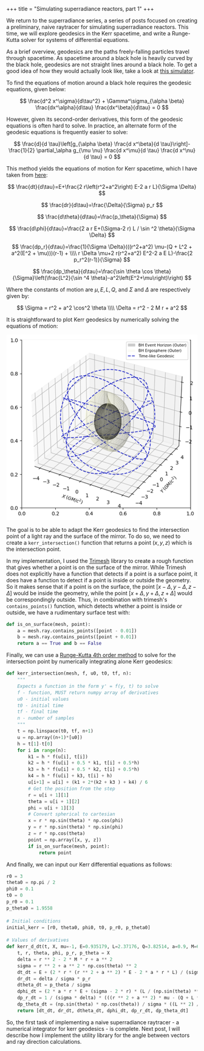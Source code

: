 +++
title = "Simulating superradiance reactors, part 1"
+++

We return to the superradiance series, a series of posts focused on creating a preliminary, naive raytracer for simulating superradiance reactors. This time, we will explore geodesics in the Kerr spacetime, and write a Runge-Kutta solver for systems of differential equations.

<!-- more -->

As a brief overview, geodesics are the paths freely-falling particles travel through spacetime. As spacetime around a black hole is heavily curved by the black hole, geodesics are not straight lines around a black hole. To get a good idea of how they would actually look like, take a look at [this simulator](https://alexnieddu.github.io/Kerr-Black-Holes/Web/KerrGeodesicSimulator.html).

To find the equations of motion around a black hole requires the geodesic equations, given below:

$$
\frac{d^2 x^\sigma}{d\tau^2} + \Gamma^\sigma_{\alpha \beta} \frac{dx^\alpha}{d\tau} \frac{dx^\beta}{d\tau} = 0
$$

However, given its second-order derivatives, this form of the geodesic equations is often hard to solve. In practice, an alternate form of the geodesic equations is frequently easier to solve:

$$
\frac{d}{d \tau}\left[g_{\alpha \beta} \frac{d x^\beta}{d \tau}\right]-\frac{1}{2} \partial_\alpha g_{\mu \nu} \frac{d x^\mu}{d \tau} \frac{d x^\nu}{d \tau} = 0
$$

This method yields the equations of motion for Kerr spacetime, which I have taken from [here](https://alexnieddu.github.io/Kerr-Black-Holes/):

$$
\frac{dt}{d\tau}=E+\frac{2 r\left(r^2+a^2\right) E-2 a r L}{\Sigma \Delta}
$$

$$
\frac{dr}{d\tau}=\frac{\Delta}{\Sigma} p_r
$$

$$
\frac{d\theta}{d\tau}=\frac{p_\theta}{\Sigma}
$$

$$
\frac{d\phi}{d\tau}=\frac{2 a r E+(\Sigma-2 r) L / \sin ^2 \theta}{\Sigma \Delta}
$$

$$
\frac{dp_r}{d\tau}=\frac{1}{\Sigma \Delta}(((r^2+a^2) \mu-(Q + L^2 + a^2(E^2 + \mu)))(r-1) + \\\\
r \Delta \mu+2 r(r^2+a^2) E^2-2 a E L)-\frac{2 p_r^2(r-1)}{\Sigma}
$$

$$
\frac{dp_\theta}{d\tau}=\frac{\sin \theta \cos \theta}{\Sigma}\left(\frac{L^2}{\sin ^4 \theta}-a^2\left(E^2+\mu\right)\right)
$$

Where the constants of motion are $\mu, E, L, Q$, and $\Sigma$ and $\Delta$ are respectively given by:

$$
\Sigma = r^2 + a^2 \cos^2 \theta \\\\
\Delta = r^2 - 2 M r + a^2
$$

It is straightforward to plot Kerr geodesics by numerically solving the equations of motion:

![Kerr geodesics](kerr_geodesics.png)

The goal is to be able to adapt the Kerr geodesics to find the intersection point of a light ray and the surface of the mirror. To do so, we need to create a `kerr_intersection()` function that returns a point $(x, y, z)$ which is the intersection point.

In my implementation, I used the [Trimesh](https://trimsh.org/) library to create a rough function that gives whether a point is on the surface of the mirror. While Trimesh does not explicitly have a function that detects if a point is a surface point, it does have a function to detect if a point is inside or outside the geometry. So it makes sense that if a point is on the surface, the point $[x - \Delta, y - \Delta, z - \Delta]$ would be inside the geometry, while the point $[x + \Delta, y + \Delta, z + \Delta]$ would be correspondingly outside. Thus, in combination with trimesh's `contains_points()` function, which detects whether a point is inside or outside, we have a rudimentary surface test with:

```python
def is_on_surface(mesh, point):
    a = mesh.ray.contains_points([point - 0.01])
    b = mesh.ray.contains_points([point + 0.01])
    return a == True and b == False
```

Finally, we can use a [Runge-Kutta 4th order method](https://stackoverflow.com/questions/63811138/solving-system-of-coupled-differential-equations-using-runge-kutta-in-python) to solve for the intersection point by numerically integrating alone Kerr geodesics:

```python
def kerr_intersection(mesh, f, u0, t0, tf, n):
    """
    Expects a function in the form y' = f(y, t) to solve
    f - function, MUST return numpy array of derivatives
    u0 - initial values
    t0 - initial time
    tf - final time
    n - number of samples
    """
    t = np.linspace(t0, tf, n+1)
    u = np.array((n+1)*[u0])
    h = t[1]-t[0]
    for i in range(n):
        k1 = h * f(u[i], t[i])
        k2 = h * f(u[i] + 0.5 * k1, t[i] + 0.5*h)
        k3 = h * f(u[i] + 0.5 * k2, t[i] + 0.5*h)
        k4 = h * f(u[i] + k3, t[i] + h)
        u[i+1] = u[i] + (k1 + 2*(k2 + k3 ) + k4) / 6
        # Get the position from the step
        r = u[i + 1][1]
        theta = u[i + 1][2]
        phi = u[i + 1][3]
        # Convert spherical to cartesian
        x = r * np.sin(theta) * np.cos(phi)
        y = r * np.sin(theta) * np.sin(phi)
        z = r * np.cos(theta)
        point = np.array([x, y, z])
        if is_on_surface(mesh, point):
            return point
```

And finally, we can input our Kerr differential equations as follows:

```python
r0 = 3
theta0 = np.pi / 2
phi0 = 0.1
t0 = 0
p_r0 = 0.1
p_theta0 = 1.9558

# Initial conditions
initial_kerr = [r0, theta0, phi0, t0, p_r0, p_theta0]

# Values of derivatives
def kerr_d_dt(t, X, mu=-1, E=0.935179, L=2.37176, Q=3.82514, a=0.9, M=6e30):
    t, r, theta, phi, p_r, p_theta = X
    delta = r ** 2 - 2 * M * r + a ** 2
    sigma = r ** 2 + a ** 2 * np.cos(theta) ** 2
    dt_dt = E + (2 * r * (r ** 2 + a ** 2) * E - 2 * a * r * L) / (sigma * delta)
    dr_dt = delta / sigma * p_r
    dtheta_dt = p_theta / sigma
    dphi_dt = (2 * a * r * E + (sigma - 2 * r) * (L / (np.sin(theta) ** 2))) / (sigma * delta)
    dp_r_dt = 1 / (sigma * delta) * (((r ** 2 + a ** 2) * mu - (Q + L ** 2 + a ** 2 * (E ** 2 + mu))) * (r - 1) + r * delta * mu + 2 * r * (r ** 2 + a ** 2) * E ** 2 - 2 * a * E * L - (2 * (p_r ** 2) * (r-1)) / sigma)
    dp_theta_dt = (np.sin(theta) * np.cos(theta)) / sigma * ((L ** 2) / ((np.sin(theta) ** 4)) - a ** 2 * (E ** 2 + mu))
    return [dt_dt, dr_dt, dtheta_dt, dphi_dt, dp_r_dt, dp_theta_dt]
```

So, the first task of implementing a naive superradiance raytracer - a numerical integrator for kerr geodesics - is complete. Next post, I will describe how I implement the utility library for the angle between vectors and ray direction calculations.
